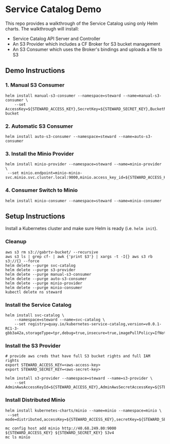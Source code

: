 # Service Catalog Demo

This repo provides a walkthrough of the Service Catalog using only Helm charts.
The walkthrough will install:

 * Service Catalog API Server and Controller
 * An S3 Provider which includes a CF Broker for S3 bucket management
 * An S3 Consumer which uses the Broker's bindings and uploads a file to S3

## Demo Instructions

### 1. Manual S3 Consumer

```console
helm install manual-s3-consumer --namespace=steward --name=manual-s3-consumer \
    --set AccessKey=${STEWARD_ACCESS_KEY},SecretKey=${STEWARD_SECRET_KEY},BucketName=gabrtv-bucket
```

### 2. Automatic S3 Consumer

```console
helm install auto-s3-consumer --namespace=steward --name=auto-s3-consumer
```

### 3. Install the Minio Provider

```console
helm install minio-provider --namespace=steward --name=minio-provider \
 --set minio.endpoint=minio-minio-svc.minio.svc.cluster.local:9000,minio.access_key_id=${STEWARD_ACCESS_KEY},minio.secret_access_key=${STEWARD_SECRET_KEY}
```

### 4. Consumer Switch to Minio

```console
helm install minio-consumer --namespace=steward --name=minio-consumer
```

## Setup Instructions

Install a Kubernetes cluster and make sure Helm is ready (i.e. `helm init`).

### Cleanup

```console
aws s3 rm s3://gabrtv-bucket/ --recursive
aws s3 ls | grep cf- | awk {'print $3'} | xargs -t -I{} aws s3 rb s3://{} --force
helm delete --purge svc-catalog
helm delete --purge s3-provider
helm delete --purge manual-s3-consumer
helm delete --purge auto-s3-consumer
helm delete --purge minio-provider
helm delete --purge minio-consumer
kubectl delete ns steward
```

### Install the Service Catalog

```console
helm install svc-catalog \
    --namespace=steward --name=svc-catalog \
    --set registry=quay.io/kubernetes-service-catalog,version=v0.0.1-RC1-3-gbb3a42a,storageType=tpr,debug=true,insecure=true,imagePullPolicy=IfNotPresent,globalNamespace=steward
```

### Install the S3 Provider

```console
# provide aws creds that have full S3 bucket rights and full IAM rights
export STEWARD_ACCESS_KEY=<aws-access-key>
export STEWARD_SECRET_KEY=<aws-secret-key>

helm install s3-provider --namespace=steward --name=s3-provider \
    --set AdminAwsAccessKeyId=${STEWARD_ACCESS_KEY},AdminAwsSecretAccessKey=${STEWARD_SECRET_KEY}
```

### Install Distributed Minio

```
helm install kubernetes-charts/minio --name=minio --namespace=minio \
 --set mode=distributed,accessKey=${STEWARD_ACCESS_KEY},secretKey=${STEWARD_SECRET_KEY}

mc config host add minio http://40.68.249.80:9000 ${STEWARD_ACCESS_KEY} ${STEWARD_SECRET_KEY} S3v4
mc ls minio
```